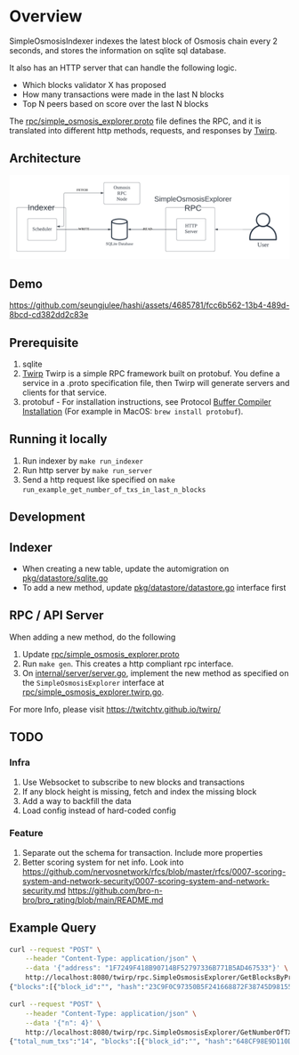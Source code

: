 # Overview
SimpleOsmosisIndexer indexes the latest block of Osmosis chain every 2 seconds, and stores the information on sqlite sql database.

It also has an HTTP server that can handle the following logic.

- Which blocks validator X has proposed
- How many transactions were made in the last N blocks
- Top N peers based on score over the last N blocks

The [rpc/simple_osmosis_explorer.proto](rpc/simple_osmosis_explorer.proto) file defines the RPC, and it is translated into different http methods, requests, and responses by [Twirp](https://twitchtv.github.io/twirp/docs/intro.html).

## Architecture
![architecture](./diagram-simple_osmosis_indexer.png)
## Demo
https://github.com/seungjulee/hashi/assets/4685781/fcc6b562-13b4-489d-8bcd-cd382dd2c83e

## Prerequisite
1. sqlite
2. [Twirp](https://twitchtv.github.io/twirp/docs/intro.html) Twirp is a simple RPC framework built on protobuf. You define a service in a .proto specification file, then Twirp will generate servers and clients for that service.
3. protobuf - For installation instructions, see Protocol [Buffer Compiler Installation](https://grpc.io/docs/protoc-installation/) (For example in MacOS: `brew install protobuf`).

## Running it locally

1. Run indexer by `make run_indexer`
2. Run http server by `make run_server`
3. Send a http request like specified on `make run_example_get_number_of_txs_in_last_n_blocks`

## Development

## Indexer
- When creating a new table, update the automigration on [pkg/datastore/sqlite.go](.pkg/datastore/sqlite.go:29)
- To add a new method, update [pkg/datastore/datastore.go](.pkg/datastore/datastore.go) interface first

## RPC / API Server
When adding a new method, do the following
1. Update [rpc/simple_osmosis_explorer.proto](rpc/simple_osmosis_explorer.proto)
2. Run `make gen`. This creates a http compliant rpc interface.
3. On [internal/server/server.go](./internal/server/server.go), implement the new method as specified on the `SimpleOsmosisExplorer` interface at [rpc/simple_osmosis_explorer.twirp.go](./rpc/simple_osmosis_explorer.twirp.go).

For more Info, please visit https://twitchtv.github.io/twirp/


## TODO
### Infra
1. Use Websocket to subscribe to new blocks and transactions
2. If any block height is missing, fetch and index the missing block
3. Add a way to backfill the data
4. Load config instead of hard-coded config

### Feature
1. Separate out the schema for transaction. Include more properties
2. Better scoring system for net info. Look into https://github.com/nervosnetwork/rfcs/blob/master/rfcs/0007-scoring-system-and-network-security/0007-scoring-system-and-network-security.md https://github.com/bro-n-bro/bro_rating/blob/main/README.md


## Example Query
```sh
curl --request "POST" \
    --header "Content-Type: application/json" \
    --data '{"address": "1F7249F418B90714BF52797336B771B5AD467533"}' \
    http://localhost:8080/twirp/rpc.SimpleOsmosisExplorer/GetBlocksByProposer
{"blocks":[{"block_id":"", "hash":"23C9F0C97350B5F241668872F38745D98155733D27AC0B80A71709D2FA987F13", "height":"10724728", "proposer_address":"1F7249F418B90714BF52797336B771B5AD467533", "time":"2023-07-27T15:51:11.958921266Z", "txs":"", "num_txs":"5"}, {"block_id":"", "hash":"572A957F3278993389D88510716FD60D0D6DCC6502AFD1F695AE24242014E00B", "height":"10729497", "proposer_address":"1F7249F418B90714BF52797336B771B5AD467533", "time":"2023-07-27T23:36:34.619825918Z", "txs":"", "num_txs":"5"}, {"block_id":"", "hash":"3C02747AA005AE5DC61056BF8BA087BDE6947C34674AB90E09D723F13BAFB49C", "height":"10729509", "proposer_address":"1F7249F418B90714BF52797336B771B5AD467533", "time":"2023-07-27T23:37:41.553167740Z", "txs":"", "num_txs":"2"}, {"block_id":"", "hash":"B23617DCBA21AB7CAED0184EFA10C7347FADAC065DEB8151370FFCDC4FBC7C47", "height":"10729775", "proposer_address":"1F7249F418B90714BF52797336B771B5AD467533", "time":"2023-07-28T00:03:04.764905669Z", "txs":"", "num_txs":"14"}, {"block_id":"", "hash":"86D32433BD8E72AD7F879A6C8E43E5158AE93B4EA99E7BF4184AF44FD0422F1A", "height":"10729788", "proposer_address":"1F7249F418B90714BF52797336B771B5AD467533", "time":"2023-07-28T00:04:12.821437558Z", "txs":"", "num_txs":"4"}, {"block_id":"", "hash":"2F007563B3F906150D81196659AA6696D996B27BC6000E3CFACE325F2EF33AB5", "height":"10729801", "proposer_address":"1F7249F418B90714BF52797336B771B5AD467533", "time":"2023-07-28T00:05:28.097258519Z", "txs":"", "num_txs":"4"}, {"block_id":"", "hash":"C67170548366E87D7E9E18093459A9D13C2E0B16486647E6F1B5F868A91D3BFF", "height":"10729813", "proposer_address":"1F7249F418B90714BF52797336B771B5AD467533", "time":"2023-07-28T00:06:39.653323069Z", "txs":"", "num_txs":"3"}, {"block_id":"", "hash":"86ACB6ACF5B70B584D3502AA39D6111AC358CC7814BAC9F5FE759EF56E083F80", "height":"10729826", "proposer_address":"1F7249F418B90714BF52797336B771B5AD467533", "time":"2023-07-28T00:07:58.084622479Z", "txs":"", "num_txs":"2"}, {"block_id":"", "hash":"383F6CF4AC280AC4C1E3DB073B6977FD15B5D374AFA97F369614D01F0A25DC2D", "height":"10729838", "proposer_address":"1F7249F418B90714BF52797336B771B5AD467533", "time":"2023-07-28T00:09:06.665358510Z", "txs":"", "num_txs":"0"}, {"block_id":"", "hash":"0CF1965B90CEACFD140CEAC5C98360CBD9823EE8AA7746139BBCA1A68DA00F56", "height":"10730712", "proposer_address":"1F7249F418B90714BF52797336B771B5AD467533", "time":"2023-07-28T01:32:28.081815983Z", "txs":"", "num_txs":"3"}]}%
```

```sh
curl --request "POST" \
    --header "Content-Type: application/json" \
    --data '{"n": 4}' \
    http://localhost:8080/twirp/rpc.SimpleOsmosisExplorer/GetNumberOfTXsInLastNBlocks
{"total_num_txs":"14", "blocks":[{"block_id":"", "hash":"648CF98E9D110D581F5505780D2A5F7D0F8D22947D10CFB46609AFDC9874588E", "height":"10730715", "proposer_address":"AF195943E44FE1D6250076B8BC1910EABC85F1F2", "time":"2023-07-28T01:32:46.366275860Z", "txs":"", "num_txs":"2"}, {"block_id":"", "hash":"97EF7A48D20120279DF00FDD2486AFE01EAAF81048324075D1090E7EB9DCCFB9", "height":"10730714", "proposer_address":"99063B919404B6950A79A6A31E370378FE07020D", "time":"2023-07-28T01:32:40.450133150Z", "txs":"", "num_txs":"6"}, {"block_id":"", "hash":"30EB532A951A260AE3C287F5E082F1FD8E5CFF74DF7055E2CA29C46F2B5EE9B4", "height":"10730713", "proposer_address":"16A169951A878247DBE258FDDC71638F6606D156", "time":"2023-07-28T01:32:34.520654391Z", "txs":"", "num_txs":"3"}, {"block_id":"", "hash":"0CF1965B90CEACFD140CEAC5C98360CBD9823EE8AA7746139BBCA1A68DA00F56", "height":"10730712", "proposer_address":"1F7249F418B90714BF52797336B771B5AD467533", "time":"2023-07-28T01:32:28.081815983Z", "txs":"", "num_txs":"3"}]}
```

```sh

```